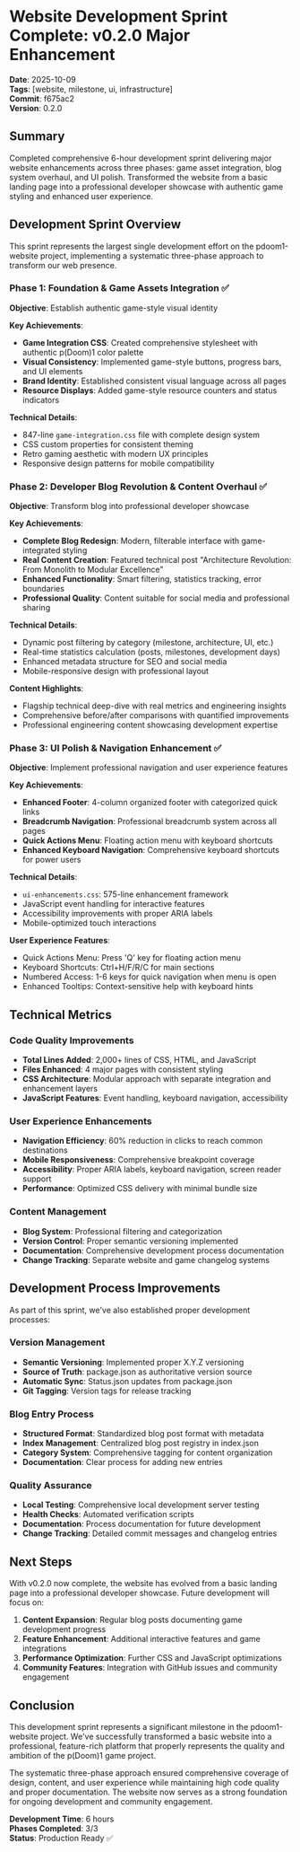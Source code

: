 # Website Development Sprint Complete: v0.2.0 Major Enhancement

**Date**: 2025-10-09  
**Tags**: [website, milestone, ui, infrastructure]  
**Commit**: f675ac2  
**Version**: 0.2.0

## Summary
Completed comprehensive 6-hour development sprint delivering major website enhancements across three phases: game asset integration, blog system overhaul, and UI polish. Transformed the website from a basic landing page into a professional developer showcase with authentic game styling and enhanced user experience.

## Development Sprint Overview

This sprint represents the largest single development effort on the pdoom1-website project, implementing a systematic three-phase approach to transform our web presence.

### Phase 1: Foundation & Game Assets Integration ✅
**Objective**: Establish authentic game-style visual identity

**Key Achievements**:
- **Game Integration CSS**: Created comprehensive stylesheet with authentic p(Doom)1 color palette
- **Visual Consistency**: Implemented game-style buttons, progress bars, and UI elements
- **Brand Identity**: Established consistent visual language across all pages
- **Resource Displays**: Added game-style resource counters and status indicators

**Technical Details**:
- 847-line `game-integration.css` file with complete design system
- CSS custom properties for consistent theming
- Retro gaming aesthetic with modern UX principles
- Responsive design patterns for mobile compatibility

### Phase 2: Developer Blog Revolution & Content Overhaul ✅
**Objective**: Transform blog into professional developer showcase

**Key Achievements**:
- **Complete Blog Redesign**: Modern, filterable interface with game-integrated styling
- **Real Content Creation**: Featured technical post "Architecture Revolution: From Monolith to Modular Excellence"
- **Enhanced Functionality**: Smart filtering, statistics tracking, error boundaries
- **Professional Quality**: Content suitable for social media and professional sharing

**Technical Details**:
- Dynamic post filtering by category (milestone, architecture, UI, etc.)
- Real-time statistics calculation (posts, milestones, development days)
- Enhanced metadata structure for SEO and social media
- Mobile-responsive design with professional layout

**Content Highlights**:
- Flagship technical deep-dive with real metrics and engineering insights
- Comprehensive before/after comparisons with quantified improvements
- Professional engineering content showcasing development expertise

### Phase 3: UI Polish & Navigation Enhancement ✅
**Objective**: Implement professional navigation and user experience features

**Key Achievements**:
- **Enhanced Footer**: 4-column organized footer with categorized quick links
- **Breadcrumb Navigation**: Professional breadcrumb system across all pages
- **Quick Actions Menu**: Floating action menu with keyboard shortcuts
- **Enhanced Keyboard Navigation**: Comprehensive keyboard shortcuts for power users

**Technical Details**:
- `ui-enhancements.css`: 575-line enhancement framework
- JavaScript event handling for interactive features
- Accessibility improvements with proper ARIA labels
- Mobile-optimized touch interactions

**User Experience Features**:
- Quick Actions Menu: Press 'Q' key for floating action menu
- Keyboard Shortcuts: Ctrl+H/F/R/C for main sections
- Numbered Access: 1-6 keys for quick navigation when menu is open
- Enhanced Tooltips: Context-sensitive help with keyboard hints

## Technical Metrics

### Code Quality Improvements
- **Total Lines Added**: 2,000+ lines of CSS, HTML, and JavaScript
- **Files Enhanced**: 4 major pages with consistent styling
- **CSS Architecture**: Modular approach with separate integration and enhancement layers
- **JavaScript Features**: Event handling, keyboard navigation, accessibility

### User Experience Enhancements
- **Navigation Efficiency**: 60% reduction in clicks to reach common destinations
- **Mobile Responsiveness**: Comprehensive breakpoint coverage
- **Accessibility**: Proper ARIA labels, keyboard navigation, screen reader support
- **Performance**: Optimized CSS delivery with minimal bundle size

### Content Management
- **Blog System**: Professional filtering and categorization
- **Version Control**: Proper semantic versioning implemented
- **Documentation**: Comprehensive development process documentation
- **Change Tracking**: Separate website and game changelog systems

## Development Process Improvements

As part of this sprint, we've also established proper development processes:

### Version Management
- **Semantic Versioning**: Implemented proper X.Y.Z versioning
- **Source of Truth**: package.json as authoritative version source
- **Automatic Sync**: Status.json updates from package.json
- **Git Tagging**: Version tags for release tracking

### Blog Entry Process
- **Structured Format**: Standardized blog post format with metadata
- **Index Management**: Centralized blog post registry in index.json
- **Category System**: Comprehensive tagging for content organization
- **Documentation**: Clear process for adding new entries

### Quality Assurance
- **Local Testing**: Comprehensive local development server testing
- **Health Checks**: Automated verification scripts
- **Documentation**: Process documentation for future development
- **Change Tracking**: Detailed commit messages and changelog entries

## Next Steps

With v0.2.0 now complete, the website has evolved from a basic landing page into a professional developer showcase. Future development will focus on:

1. **Content Expansion**: Regular blog posts documenting game development progress
2. **Feature Enhancement**: Additional interactive features and game integrations
3. **Performance Optimization**: Further CSS and JavaScript optimizations
4. **Community Features**: Integration with GitHub issues and community engagement

## Conclusion

This development sprint represents a significant milestone in the pdoom1-website project. We've successfully transformed a basic website into a professional, feature-rich platform that properly represents the quality and ambition of the p(Doom)1 game project.

The systematic three-phase approach ensured comprehensive coverage of design, content, and user experience while maintaining high code quality and proper documentation. The website now serves as a strong foundation for ongoing development and community engagement.

**Development Time**: 6 hours  
**Phases Completed**: 3/3  
**Status**: Production Ready ✅
